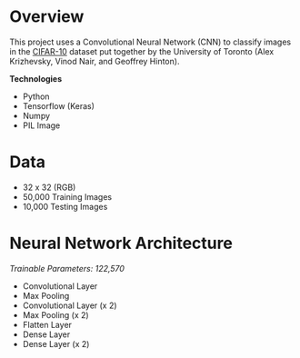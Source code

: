 # Overview
This project uses a Convolutional Neural Network (CNN) to classify images in the [CIFAR-10](https://www.cs.toronto.edu/~kriz/cifar.html) dataset put together by the University of Toronto (Alex Krizhevsky, Vinod Nair, and Geoffrey Hinton). 

**Technologies**
- Python
- Tensorflow (Keras)
- Numpy
- PIL Image

# Data
- 32 x 32 (RGB)
- 50,000 Training Images
- 10,000 Testing Images

# Neural Network Architecture 
*Trainable Parameters: 122,570*
- Convolutional Layer 
- Max Pooling
- Convolutional Layer (x 2)
- Max Pooling (x 2)
- Flatten Layer 
- Dense Layer
- Dense Layer (x 2)